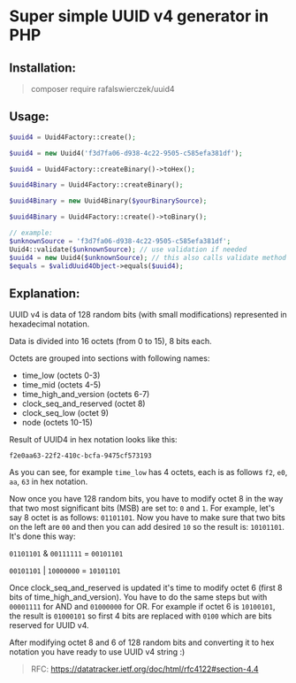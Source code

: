 # Super simple UUID v4 generator in PHP

## Installation:

> composer require rafalswierczek/uuid4

## Usage:

```php
$uuid4 = Uuid4Factory::create();

$uuid4 = new Uuid4('f3d7fa06-d938-4c22-9505-c585efa381df');

$uuid4 = Uuid4Factory::createBinary()->toHex();

$uuid4Binary = Uuid4Factory::createBinary();

$uuid4Binary = new Uuid4Binary($yourBinarySource);

$uuid4Binary = Uuid4Factory::create()->toBinary();

// example:
$unknownSource = 'f3d7fa06-d938-4c22-9505-c585efa381df';
Uuid4::validate($unknownSource); // use validation if needed
$uuid4 = new Uuid4($unknownSource); // this also calls validate method because it is VO
$equals = $validUuid4Object->equals($uuid4);
```

## Explanation:

UUID v4 is data of 128 random bits (with small modifications) represented in hexadecimal notation.

Data is divided into 16 octets (from 0 to 15), 8 bits each.

Octets are grouped into sections with following names:

* time_low (octets 0-3)
* time_mid (octets 4-5)
* time_high_and_version (octets 6-7)
* clock_seq_and_reserved (octet 8)
* clock_seq_low (octet 9)
* node (octets 10-15)

Result of UUID4 in hex notation looks like this:

`f2e0aa63-22f2-410c-bcfa-9475cf573193`

As you can see, for example `time_low` has 4 octets, each is as follows `f2`, `e0`, `aa`, `63` in hex notation.

Now once you have 128 random bits, you have to modify octet 8 in the way that two most significant bits (MSB) are set to: `0` and `1`. For example, let's say 8 octet is as follows: `01101101`. Now you have to make sure that two bits on the left are `00` and then you can add desired `10` so the result is: `10101101`. It's done this way:

`01101101` & `00111111` = `00101101`

`00101101` | `10000000` = `10101101`

Once clock_seq_and_reserved is updated it's time to modify octet 6 (first 8 bits of time_high_and_version). You have to do the same steps but with `00001111` for AND and `01000000` for OR. For example if octet 6 is `10100101`, the result is `01000101` so first 4 bits are replaced with `0100` which are bits reserved for UUID v4.

After modifying octet 8 and 6 of 128 random bits and converting it to hex notation you have ready to use UUID v4 string :)

> RFC: https://datatracker.ietf.org/doc/html/rfc4122#section-4.4
